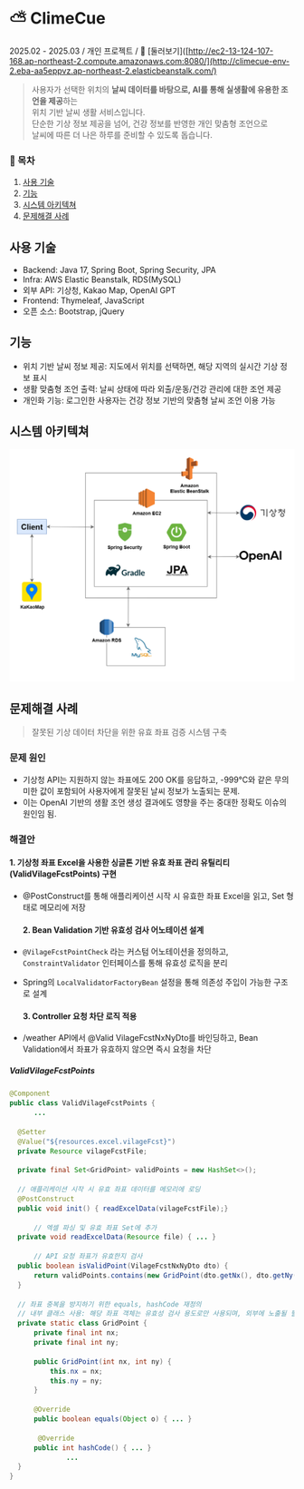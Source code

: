 # ⛅ ClimeCue
2025.02 - 2025.03 / 개인 프로젝트 / 
🔗 [둘러보기]([http://ec2-13-124-107-168.ap-northeast-2.compute.amazonaws.com:8080/](http://climecue-env-2.eba-aa5eppvz.ap-northeast-2.elasticbeanstalk.com/)

> 사용자가 선택한 위치의 **날씨 데이터를 바탕으로, AI를 통해 실생활에 유용한 조언을 제공**하는<br> 위치 기반 날씨 생활 서비스입니다. <br>단순한 기상 정보 제공을 넘어, 건강 정보를 반영한 개인 맞춤형 조언으로<br> 날씨에 따른 더 나은 하루를 준비할 수 있도록 돕습니다.

### 📝 목차
1. [사용 기술](#사용-기술)
2. [기능](#기능)
3. [시스템 아키텍쳐](#시스템-아키텍쳐)
4. [문제해결 사례](#문제해결-사례)


## 사용 기술
- Backend: Java 17, Spring Boot, Spring Security, JPA
- Infra: AWS Elastic Beanstalk, RDS(MySQL)
- 외부 API: 기상청, Kakao Map, OpenAI GPT
- Frontend: Thymeleaf, JavaScript
- 오픈 소스: Bootstrap, jQuery

## 기능
- 위치 기반 날씨 정보 제공: 지도에서 위치를 선택하면, 해당 지역의 실시간 기상 정보 표시
- 생활 맞춤형 조언 출력: 날씨 상태에 따라 외출/운동/건강 관리에 대한 조언 제공
- 개인화 기능: 로그인한 사용자는 건강 정보 기반의 맞춤형 날씨 조언 이용 가능

## 시스템 아키텍쳐
![ClimeCue_system.png](https://github.com/nanadoo99/ClimeCue/blob/master/ClimeCue_system.png)

## 문제해결 사례
> 잘못된 기상 데이터 차단을 위한 유효 좌표 검증 시스템 구축
  ### 문제 원인
  - 기상청 API는 지원하지 않는 좌표에도 200 OK를 응답하고, -999°C와 같은 무의미한 값이 포함되어 사용자에게 잘못된 날씨 정보가 노출되는 문제.
  - 이는 OpenAI 기반의 생활 조언 생성 결과에도 영향을 주는 중대한 정확도 이슈의 원인임 됨.

  ### 해결안
  #### 1. 기상청 좌표 Excel을 사용한 싱글톤 기반 유효 좌표 관리 유틸리티 (ValidVilageFcstPoints) 구현
- @PostConstruct를 통해 애플리케이션 시작 시 유효한 좌표 Excel을 읽고, Set<GridPoint> 형태로 메모리에 저장
  
  #### 2. Bean Validation 기반 유효성 검사 어노테이션 설계
- `@VilageFcstPointCheck` 라는 커스텀 어노테이션을 정의하고, `ConstraintValidator` 인터페이스를 통해 유효성 로직을 분리
- Spring의 `LocalValidatorFactoryBean` 설정을 통해 의존성 주입이 가능한 구조로 설계
  
  #### 3. Controller 요청 차단 로직 적용
- /weather API에서 @Valid VilageFcstNxNyDto를 바인딩하고, Bean Validation에서 좌표가 유효하지 않으면 즉시 요청을 차단

##### ValidVilageFcstPoints

  ```java
@Component
public class ValidVilageFcstPoints {
		...

    @Setter
    @Value("${resources.excel.vilageFcst}")
    private Resource vilageFcstFile;

    private final Set<GridPoint> validPoints = new HashSet<>();
    
    // 애플리케이션 시작 시 유효 좌표 데이터를 메모리에 로딩
    @PostConstruct 
    public void init() { readExcelData(vilageFcstFile);}
	
		// 엑셀 파싱 및 유효 좌표 Set에 추가 
    private void readExcelData(Resource file) { ... } 
		
		// API 요청 좌표가 유효한지 검사
    public boolean isValidPoint(VilageFcstNxNyDto dto) { 
        return validPoints.contains(new GridPoint(dto.getNx(), dto.getNy()));
    }

    // 좌표 중복을 방지하기 위한 equals, hashCode 재정의
    // 내부 클래스 사용: 해당 좌표 객체는 유효성 검사 용도로만 사용되며, 외부에 노출될 필요가 없기 때문
    private static class GridPoint {
        private final int nx;
        private final int ny;

        public GridPoint(int nx, int ny) {
            this.nx = nx;
            this.ny = ny;
        }

        @Override
        public boolean equals(Object o) { ... }
        
         @Override
        public int hashCode() { ... }
				...
    }
}

  ```
